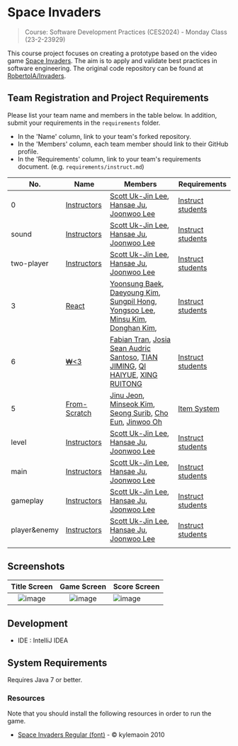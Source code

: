 # Space Invaders

> Course: Software Development Practices (CES2024) - Monday Class (23-2-23929)

This course project focuses on creating a prototype based on the video game [Space Invaders](https://en.wikipedia.org/wiki/Space_Invaders). The aim is to apply and validate best practices in software engineering. The original code repository can be found at [RobertoIA/Invaders](https://github.com/RobertoIA/Invaders).

## Team Registration and Project Requirements

Please list your team name and members in the table below. In addition, submit your requirements in the `requirements` folder.

- In the 'Name' column, link to your team's forked repository.
- In the 'Members' column, each team member should link to their GitHub profile.
- In the 'Requirements' column, link to your team's requirements document. (e.g. `requirements/instruct.md`)

| No.          | Name                                                       | Members                                                                                                                                                                                                                                                                                                                                                         | Requirements                                  |
|--------------|------------------------------------------------------------|-----------------------------------------------------------------------------------------------------------------------------------------------------------------------------------------------------------------------------------------------------------------------------------------------------------------------------------------------------------------|-----------------------------------------------|
| 0            | [Instructors](https://github.com/PurpleBananass/Invaders)  | [Scott Uk-Jin Lee](https://github.com/scottukjinlee/scottukjinlee), [Hansae Ju](https://github.com/Verssae/Verssae), [Joonwoo Lee](https://github.com/PurpleBananass/PurpleBananass)                                                                                                                                                                            | [Instruct students](requirements/instruct.md) |
| sound        | [Instructors](https://github.com/Verssae/Invaders)         | [Scott Uk-Jin Lee](https://github.com/scottukjinlee/scottukjinlee), [Hansae Ju](https://github.com/Verssae/Verssae), [Joonwoo Lee](https://github.com/PurpleBananass/PurpleBananass)                                                                                                                                                                            | [Instruct students](requirements/instruct.md) |
| two-player   | [Instructors](https://github.com/Verssae/Invaders)         | [Scott Uk-Jin Lee](https://github.com/scottukjinlee/scottukjinlee), [Hansae Ju](https://github.com/Verssae/Verssae), [Joonwoo Lee](https://github.com/PurpleBananass/PurpleBananass)                                                                                                                                                                            | [Instruct students](requirements/instruct.md) |
| 3            | [React](https://github.com/bysxx/Invaders)                 | [Yoonsung Baek](https://github.com/bysxx/bysxx), [Daeyoung Kim](https://github.com/daeyoung0/daeyoung0), [Sungpil Hong](https://github.com/tjdvlf2880/tjdvlf2880), [Yongsoo Lee](https://github.com/dydtn8653/dydtn8653), [Minsu Kim](https://github.com/absolute-LeeDongHee/absolute-LeeDongHee), [Donghan Kim](https://github.com/kim-dong-han/kim-dong-han), | [Instruct students](requirements/react.md)    |
| 6            | [₩<3](https://github.com/fabiantran5200/Invaders_Currency) | [Fabian Tran](https://github.com/fabiantran5200), [Josia Sean Audric Santoso](https://github.com/josia-santoso), [TIAN JIMING](https://github.com/TIANjiming07), [QI HAIYUE](https://github.com/KlayQi), [XING RUITONG](https://github.com/XINGRUITONG)                                                                                                         | [Instruct students](requirements/instruct.md) |
| 5            | [From-Scratch](https://github.com/jeonjw95/Invaders)       | [Jinu Jeon](https://github.com/jeonjw95/jeonjw95), [Minseok Kim](https://github.com/msk226/msk226), [Seong Surib](https://github.com/ssxrxbx/ssxrxbx), [Cho Eun](https://github.com/choeun01/Ag), [Jinwoo Oh](https://github.com/oh0227/oh0227)                                                                                                                 | [Item System](requirements/From-Scratch.md)   |
| level        | [Instructors](https://github.com/Verssae/Invaders)         | [Scott Uk-Jin Lee](https://github.com/scottukjinlee/scottukjinlee), [Hansae Ju](https://github.com/Verssae/Verssae), [Joonwoo Lee](https://github.com/PurpleBananass/PurpleBananass)                                                                                                                                                                            | [Instruct students](requirements/instruct.md) |
| main         | [Instructors](https://github.com/Verssae/Invaders)         | [Scott Uk-Jin Lee](https://github.com/scottukjinlee/scottukjinlee), [Hansae Ju](https://github.com/Verssae/Verssae), [Joonwoo Lee](https://github.com/PurpleBananass/PurpleBananass)                                                                                                                                                                            | [Instruct students](requirements/instruct.md) |
| gameplay     | [Instructors](https://github.com/Verssae/Invaders)         | [Scott Uk-Jin Lee](https://github.com/scottukjinlee/scottukjinlee), [Hansae Ju](https://github.com/Verssae/Verssae), [Joonwoo Lee](https://github.com/PurpleBananass/PurpleBananass)                                                                                                                                                                            | [Instruct students](requirements/instruct.md) |
| player&enemy | [Instructors](https://github.com/Verssae/Invaders)         | [Scott Uk-Jin Lee](https://github.com/scottukjinlee/scottukjinlee), [Hansae Ju](https://github.com/Verssae/Verssae), [Joonwoo Lee](https://github.com/PurpleBananass/PurpleBananass)                                                                                                                                                                            | [Instruct students](requirements/instruct.md) |
|              |                                                            |                                                                                                                                                                                                                                                                                                                                                                 |                                               |


## Screenshots

Title Screen               |  Game Screen              | Score Screen
:-------------------------:|:-------------------------:|:---------
![image](https://user-images.githubusercontent.com/69495129/136980139-7ad6adab-3f11-4711-b0a6-341080aa3361.png)   |  ![image](https://user-images.githubusercontent.com/69495129/136980236-c5d9ef85-f09a-47a7-b9d9-948f7b624002.png)|![image](https://user-images.githubusercontent.com/69495129/136980681-93dcadaf-08cb-48d8-90c9-68c651a115c9.png)


## Development

- IDE : IntelliJ IDEA

## System Requirements
Requires Java 7 or better.

### Resources

Note that you should install the following resources in order to run the game.


- [Space Invaders Regular (font)](http://www.fonts2u.com/space-invaders-regular.font) - &copy; kylemaoin 2010
